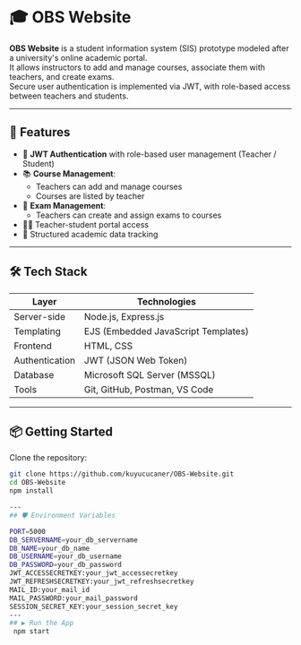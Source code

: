# 🎓 OBS Website

**OBS Website** is a student information system (SIS) prototype modeled after a university's online academic portal.  
It allows instructors to add and manage courses, associate them with teachers, and create exams.  
Secure user authentication is implemented via JWT, with role-based access between teachers and students. 

---

## 🚀 Features

- 🔐 **JWT Authentication** with role-based user management (Teacher / Student)
- 📚 **Course Management**:
  - Teachers can add and manage courses
  - Courses are listed by teacher
- 📝 **Exam Management**:
  - Teachers can create and assign exams to courses
- 🧑‍🏫 Teacher-student portal access
- 📂 Structured academic data tracking

---

## 🛠️ Tech Stack

| Layer         | Technologies                        |
|---------------|-------------------------------------|
| Server-side   | Node.js, Express.js                 |
| Templating    | EJS (Embedded JavaScript Templates) |
| Frontend      | HTML, CSS                           |
| Authentication| JWT (JSON Web Token)                |
| Database      | Microsoft SQL Server (MSSQL)        |
| Tools         | Git, GitHub, Postman, VS Code       |

---
## 📦 Getting Started

Clone the repository:

```bash
git clone https://github.com/kuyucucaner/OBS-Website.git
cd OBS-Website
npm install

---
## 🛡️ Environment Variables

PORT=5000
DB_SERVERNAME=your_db_servername
DB_NAME=your_db_name
DB_USERNAME=your_db_username
DB_PASSWORD=your_db_password
JWT_ACCESSECRETKEY:your_jwt_accessecretkey
JWT_REFRESHSECRETKEY:your_jwt_refreshsecretkey
MAIL_ID:your_mail_id
MAIL_PASSWORD:your_mail_password
SESSION_SECRET_KEY:your_session_secret_key
---
## ▶️ Run the App
 npm start

